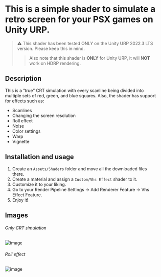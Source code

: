 # This is a simple shader to simulate a retro screen for your PSX games on Unity URP.
> ⚠️ This shader has been tested ONLY on the Unity URP 2022.3 LTS version. Please keep this in mind.
>
>>  Also note that this shader is **ONLY** for Unity URP, it will **NOT** work on HDRP rendering.
## Description
This is a “true” CRT simulation with every scanline being divided into multiple sets of red, green, and blue squares. Also, the shader has support for effects such as:
* Scanlines
* Changing the screen resolution
* Roll effect
* Noise
* Color settings
* Warp
* Vignette
## Installation and usage
1. Create an `Assets/Shaders` folder and move all the downloaded files there.
2. Create a material and assign a `Custom/Vhs Effect` shader to it.
3. Customize it to your liking.
4. Go to your Render Pipeline Settings -> Add Renderer Feature -> Vhs Effect Feature.
5. Enjoy it!
## Images
###### Only CRT simulation
![image](https://github.com/user-attachments/assets/0fa0056d-3299-428b-988c-515f47fd2600)
###### Roll effect
![image](https://github.com/user-attachments/assets/b1183945-f904-4bd1-8345-0b33197c6e83)
